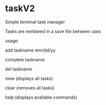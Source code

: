 # taskV2
Simple terminal task manager

Tasks are rembered in a save file between uses

usage:

add taskname mm/dd/yy

complete taskname

del taskname

view
(displays all tasks)

clear
(removes all tasks)

help
(displays available commands)

